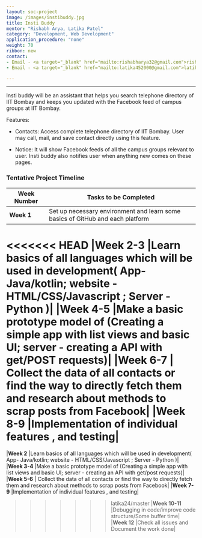 ```yaml
---
layout: soc-project
image: /images/instibuddy.jpg
title: Insti Buddy
mentor: "Rishabh Arya, Latika Patel"
category: "Development, Web Development"
application_procedure: "none"
weight: 70
ribbon: new
contact:
- Email - <a target="_blank" href="mailto:rishabharya32@gmail.com">rishabharya32@gmail.com</a>
- Email - <a target="_blank" href="mailto:latika452000@gmail.com">latika452000@gmail.com</a>

---
```


---
Insti buddy will be an assistant that helps you search telephone directory of IIT Bombay and keeps you updated with the Facebook feed of campus groups at IIT Bombay.

<!--break-->

Features:

- Contacts: Access complete telephone directory of IIT Bombay. User may call, mail, and save contact directly using this feature.

- Notice: It will show Facebook feeds of all the campus groups relevant to user. Insti buddy also notifies user when anything new comes on these pages.

<!--break-->

### Tentative Project Timeline
<!--break-->

|Week Number  | Tasks to be Completed|
|--- | --- | 
|**Week 1** |Set up necessary environment and learn some basics of GitHub and each platform |
<<<<<<< HEAD
|**Week 2-3** |Learn basics of all languages which will be used in development( App- Java/kotlin; website - HTML/CSS/Javascript ; Server - Python )|
|**Week 4-5** |Make a basic prototype model of (Creating a simple app with list views and basic UI; server - creating a API with get/POST requests)|
|**Week 6-7** | Collect the data of all contacts or find the way to directly fetch them and research about methods to scrap posts from Facebook|
|**Week 8-9** |Implementation of individual features , and testing|
=======
|**Week 2** |Learn basics of all languages which will be used in development( App- Java/kotlin; website - HTML/CSS/Javascript ; Server - Python )|
|**Week 3-4** |Make a basic prototype model of (Creating a simple app with list views and basic UI; server - creating an API with get/post requests)|
|**Week 5-6** | Collect the data of all contacts or find the way to directly fetch them and research about methods to scrap posts from Facebook|
|**Week 7-9** |Implementation of individual features , and testing|
>>>>>>> latika24/master
|**Week 10-11** |Debugging in code/improve code structure/Some buffer time|
|**Week 12** |Check all issues and Document the work done|


<!--break-->
